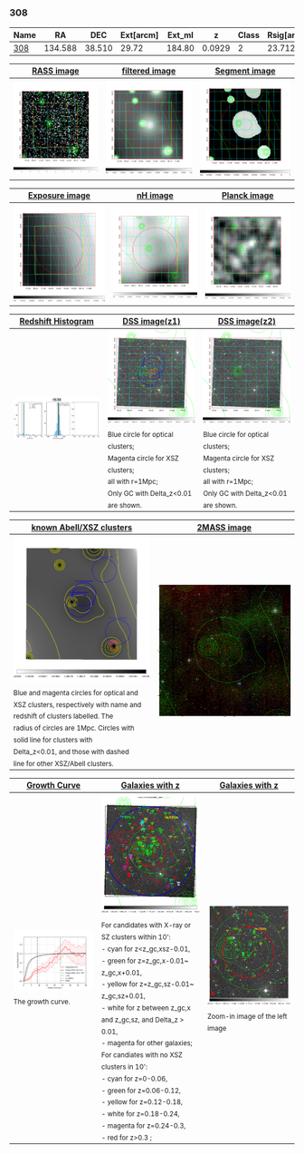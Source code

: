 <div STYLE="page-break-after: always;"></div>

### 308

|Name          |RA          |DEC      | Ext[arcm] | Ext_ml | z    | Class| Rsig[arcmin] | CRsig[c/s] | CR500[c/s] | R500[Mpc] |L500[erg/s]|F500[erg/s/cm^2]| M500[Msun]|Tx[keV]|beta|GC(XSZ,Delta_z<0.01)| GC(OPT,Delta_z<0.01)|GC|alias|
|--------------|------------|------------|---|---|-----------|--------|------|------|----|----|----|----|----|----|----|----|----|----|---|
|[308](script/308.md)     | 134.588       | 38.510       | 29.72    | 184.80   | 0.0929 | 2   | 23.712 |0.298 |0.270 |0.926 |1.120e+44 |5.169e-12 |2.467e+14 |3.848 |0.701 |SPI, |redMaPPer, |SPI, |t638|

|[RASS image](../image/308/308_img.pdf)|[filtered image](../image/308/308_fil.pdf)|[Segment image](../image/308/308_seg.pdf)|
|-------------------|--------------------|-------------------|
| <img src="../image/308/308_img.png" width="300">  | <img src="../image/308/308_fil.png" width="300">   | <img src="../image/308/308_seg.png" width="300">  |

|[Exposure image](../image/308/308_mex.pdf)| [nH image](../image/308/308_nh.pdf)| [Planck image](../image/308/308_p.pdf)|
|-------------------|--------------------|-------------------|
|<img src="../image/308/308_mex.png" width="300">   | <img src="../image/308/308_nh.png" width="300">    | <img src="../image/308/308_p.png" width="300"> |

|[Redshift Histogram](../image/308/308_zg.pdf) | [DSS image(z1)](../image/308/308_dss_z1.pdf)      |  [DSS image(z2)](../image/308/308_dss_z2.pdf)    |
|-------------------|--------------------|-------------------|
|<img src="../image/308/308_zg.png" width="300"> |<img src="../image/308/308_dss_z1.png" width="300"> <sub><br>Blue circle for optical clusters; <br>Magenta circle for XSZ clusters; <br>all with r=1Mpc; <br>Only GC with Delta_z<0.01 are shown. </sub>| <img src="../image/308/308_dss_z2.png" width="300"><sub><br>Blue circle for optical clusters; <br>Magenta circle for XSZ clusters; <br>all with r=1Mpc; <br>Only GC with Delta_z<0.01 are shown. </sub> |

|[known Abell/XSZ clusters](../image/308/308_m.pdf) | [2MASS image](../image/308/308_2mass.pdf)      |
|-------------------|-------------------|
|<img src=../image/308/308_m.png width="300"> <sub><br>Blue and magenta circles for optical and <br>XSZ clusters, respectively with name and <br>redshift of clusters labelled. The <br>radius of circles are 1Mpc. Circles with <br>solid line for clusters with <br>Delta_z<0.01, and those with dashed <br>line for other XSZ/Abell clusters.        </sub>|<img src="../image/308/308_2mass.png" width="300">  |

|[Growth Curve](../image/308/308_gca_all.png) |[Galaxies with z](../image/308/308_opt_ned.pdf) |[Galaxies with z](../image/308/308_opt_ned_zoom.pdf) |
|-------------------|-------------------|-------------------|
| <img src="../image/308/308_gca_all.png" width="300"> <sub><br>The growth curve.</sub>| <img src=../image/308/308_opt_ned.png width="300"> <br><sub> For candidates with X-ray or SZ clusters within 10': <br> - cyan for z<z_gc,xsz-0.01, <br> - green for z=z_gc,x-0.01~ z_gc,x+0.01, <br> - yellow for z=z_gc,sz-0.01~ z_gc,sz+0.01, <br> - white for z between z_gc,x and z_gc,sz, and Delta_z > 0.01, <br> - magenta for other galaxies; <br>For candiates with no XSZ clusters in 10': <br> - cyan for z=0-0.06, <br> - green for z=0.06-0.12, <br> - yellow for z=0.12-0.18, <br> - white for z=0.18-0.24, <br> - magenta for z=0.24-0.3, <br> - red for z>0.3 ;  </sub>|<img src=../image/308/308_opt_ned_zoom.png width="300">  <br><sub> Zoom-in image of the left image</sub>|





